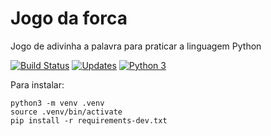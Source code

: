 # Jogo da forca
Jogo de adivinha a palavra para praticar a linguagem Python

[![Build Status](https://travis-ci.com/ch-soares/jogo_da_forca_novo.svg?branch=main)](https://travis-ci.com/ch-soares/jogo_da_forca_novo)
[![Updates](https://pyup.io/repos/github/ch-soares/jogo_da_forca_novo/shield.svg)](https://pyup.io/repos/github/ch-soares/jogo_da_forca_novo/)
[![Python 3](https://pyup.io/repos/github/ch-soares/jogo_da_forca_novo/python-3-shield.svg)](https://pyup.io/repos/github/ch-soares/jogo_da_forca_novo/)

Para instalar:

```console
python3 -m venv .venv
source .venv/bin/activate
pip install -r requirements-dev.txt
